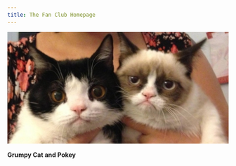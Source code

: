 ```yaml
---
title: The Fan Club Homepage
---
```




![Grumpy and Pokey ...awesome](images/grumpy-and-pokey.jpg "Our favorite cats")

**Grumpy Cat and Pokey**
